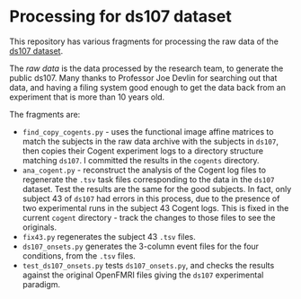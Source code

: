 # Processing for ds107 dataset

This repository has various fragments for processing the raw data of the
[ds107 dataset](https://openneuro.org/datasets/ds000107).

The *raw data* is the data processed by the research team, to generate the
public ds107.  Many thanks to Professor Joe Devlin for searching out that data,
and having a filing system good enough to get the data back from an experiment
that is more than 10 years old.

The fragments are:

* `find_copy_cogents.py` - uses the functional image affine matrices to match
  the subjects in the raw data archive with the subjects in `ds107`, then
  copies their Cogent experiment logs to a directory structure matching
  `ds107`.  I committed the results in the `cogents` directory.
* `ana_cogent.py` - reconstruct the analysis of the Cogent log files to
  regenerate the `.tsv` task files corresponding to the data in the `ds107`
  dataset.  Test the results are the same for the good subjects.  In fact, only
  subject 43 of `ds107` had errors in this process, due to the presence of two
  experimental runs in the subject 43 Cogent logs.  This is fixed in the
  current `cogent` directory - track the changes to those files to see the
  originals.
* `fix43.py` regenerates the subject 43 `.tsv` files.
* `ds107_onsets.py` generates the 3-column event files for the four conditions,
  from the `.tsv` files.
* `test_ds107_onsets.py` tests `ds107_onsets.py`, and checks the results
  against the original OpenFMRI files giving the `ds107` experimental paradigm.
